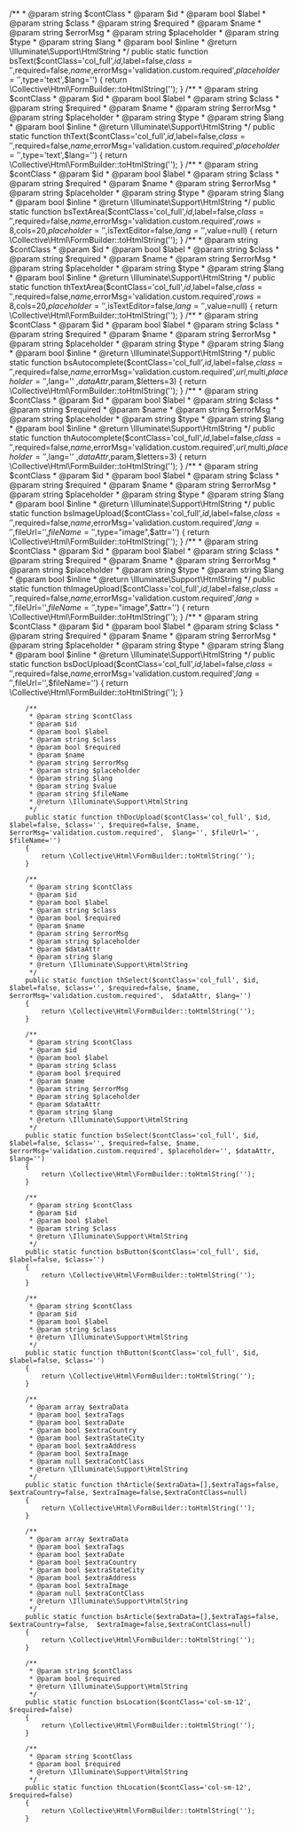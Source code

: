 /**
         * @param string $contClass
         * @param $id
         * @param bool $label
         * @param string $class
         * @param string $required
         * @param $name
         * @param string $errorMsg
         * @param string $placeholder
         * @param string $type
         * @param string $lang
         * @param bool $inline
         * @return \Illuminate\Support\HtmlString
         */
        public static function bsText($contClass='col_full',$id,$label=false,$class='',$required=false,$name,$errorMsg='validation.custom.required',$placeholder='',$type='text',$lang='')
        {
            return \Collective\Html\FormBuilder::toHtmlString('');
        }
        /**
         * @param string $contClass
         * @param $id
         * @param bool $label
         * @param string $class
         * @param string $required
         * @param $name
         * @param string $errorMsg
         * @param string $placeholder
         * @param string $type
         * @param string $lang
         * @param bool $inline
         * @return \Illuminate\Support\HtmlString
         */
        public static function thText($contClass='col_full',$id,$label=false,$class='',$required=false,$name,$errorMsg='validation.custom.required',$placeholder='',$type='text',$lang='')
        {
            return \Collective\Html\FormBuilder::toHtmlString('');
        }
        /**
         * @param string $contClass
         * @param $id
         * @param bool $label
         * @param string $class
         * @param string $required
         * @param $name
         * @param string $errorMsg
         * @param string $placeholder
         * @param string $type
         * @param string $lang
         * @param bool $inline
         * @return \Illuminate\Support\HtmlString
         */
        public static function bsTextArea($contClass='col_full',$id,$label=false,$class='',$required=false,$name,$errorMsg='validation.custom.required',$rows=8,$cols=20,$placeholder='',$isTextEditor=false,$lang='',$value=null)
        {
            return \Collective\Html\FormBuilder::toHtmlString('');
        }
        /**
         * @param string $contClass
         * @param $id
         * @param bool $label
         * @param string $class
         * @param string $required
         * @param $name
         * @param string $errorMsg
         * @param string $placeholder
         * @param string $type
         * @param string $lang
         * @param bool $inline
         * @return \Illuminate\Support\HtmlString
         */
        public static function thTextArea($contClass='col_full',$id,$label=false,$class='',$required=false,$name,$errorMsg='validation.custom.required',$rows=8,$cols=20,$placeholder='',$isTextEditor=false,$lang='',$value=null)
        {
            return \Collective\Html\FormBuilder::toHtmlString('');
        }
        /**
         * @param string $contClass
         * @param $id
         * @param bool $label
         * @param string $class
         * @param string $required
         * @param $name
         * @param string $errorMsg
         * @param string $placeholder
         * @param string $type
         * @param string $lang
         * @param bool $inline
         * @return \Illuminate\Support\HtmlString
         */
        public static function bsAutocomplete($contClass='col_full',$id,$label=false,$class='',$required=false,$name,$errorMsg='validation.custom.required',$url,$multi,$placeholder='',$lang='' ,$dataAttr,$param,$letters=3)
        {
            return \Collective\Html\FormBuilder::toHtmlString('');
        }
        /**
         * @param string $contClass
         * @param $id
         * @param bool $label
         * @param string $class
         * @param string $required
         * @param $name
         * @param string $errorMsg
         * @param string $placeholder
         * @param string $type
         * @param string $lang
         * @param bool $inline
         * @return \Illuminate\Support\HtmlString
         */
        public static function thAutocomplete($contClass='col_full',$id,$label=false,$class='',$required=false,$name,$errorMsg='validation.custom.required',$url,$multi,$placeholder='',$lang='' ,$dataAttr,$param,$letters=3)
        {
            return \Collective\Html\FormBuilder::toHtmlString('');
        }
       /**
         * @param string $contClass
         * @param $id
         * @param bool $label
         * @param string $class
         * @param string $required
         * @param $name
         * @param string $errorMsg
         * @param string $placeholder
         * @param string $type
         * @param string $lang
         * @param bool $inline
         * @return \Illuminate\Support\HtmlString
         */
        public static function bsImageUpload($contClass='col_full',$id,$label=false,$class='',$required=false,$name,$errorMsg='validation.custom.required',$lang='',$fileUrl='',$fileName='',$type="image",$attr='')
        {
            return \Collective\Html\FormBuilder::toHtmlString('');
        }
        /**
         * @param string $contClass
         * @param $id
         * @param bool $label
         * @param string $class
         * @param string $required
         * @param $name
         * @param string $errorMsg
         * @param string $placeholder
         * @param string $type
         * @param string $lang
         * @param bool $inline
         * @return \Illuminate\Support\HtmlString
         */
        public static function thImageUpload($contClass='col_full',$id,$label=false,$class='',$required=false,$name,$errorMsg='validation.custom.required',$lang='',$fileUrl='',$fileName='',$type="image",$attr='')
        {
            return \Collective\Html\FormBuilder::toHtmlString('');
        }
        /**
         * @param string $contClass
         * @param $id
         * @param bool $label
         * @param string $class
         * @param string $required
         * @param $name
         * @param string $errorMsg
         * @param string $placeholder
         * @param string $type
         * @param string $lang
         * @param bool $inline
         * @return \Illuminate\Support\HtmlString
         */
        public static function bsDocUpload($contClass='col_full',$id,$label=false,$class='',$required=false,$name,$errorMsg='validation.custom.required',$lang='',$fileUrl='',$fileName='')
        {
            return \Collective\Html\FormBuilder::toHtmlString('');
        }

        /**
         * @param string $contClass
         * @param $id
         * @param bool $label
         * @param string $class
         * @param bool $required
         * @param $name
         * @param string $errorMsg
         * @param string $placeholder
         * @param string $lang
         * @param string $value
         * @param string $fileName
         * @return \Illuminate\Support\HtmlString
         */
        public static function thDocUpload($contClass='col_full', $id, $label=false, $class='', $required=false, $name, $errorMsg='validation.custom.required',  $lang='', $fileUrl='', $fileName='')
        {
            return \Collective\Html\FormBuilder::toHtmlString('');
        }

        /**
         * @param string $contClass
         * @param $id
         * @param bool $label
         * @param string $class
         * @param bool $required
         * @param $name
         * @param string $errorMsg
         * @param string $placeholder
         * @param $dataAttr
         * @param string $lang
         * @return \Illuminate\Support\HtmlString
         */
        public static function thSelect($contClass='col_full', $id, $label=false, $class='', $required=false, $name, $errorMsg='validation.custom.required',  $dataAttr, $lang='')
        {
            return \Collective\Html\FormBuilder::toHtmlString('');
        }

        /**
         * @param string $contClass
         * @param $id
         * @param bool $label
         * @param string $class
         * @param bool $required
         * @param $name
         * @param string $errorMsg
         * @param string $placeholder
         * @param $dataAttr
         * @param string $lang
         * @return \Illuminate\Support\HtmlString
         */
        public static function bsSelect($contClass='col_full', $id, $label=false, $class='', $required=false, $name, $errorMsg='validation.custom.required', $placeholder='', $dataAttr, $lang='')
        {
            return \Collective\Html\FormBuilder::toHtmlString('');
        }

        /**
         * @param string $contClass
         * @param $id
         * @param bool $label
         * @param string $class
         * @return \Illuminate\Support\HtmlString
         */
        public static function bsButton($contClass='col_full', $id, $label=false, $class='')
        {
            return \Collective\Html\FormBuilder::toHtmlString('');
        }

        /**
         * @param string $contClass
         * @param $id
         * @param bool $label
         * @param string $class
         * @return \Illuminate\Support\HtmlString
         */
        public static function thButton($contClass='col_full', $id, $label=false, $class='')
        {
            return \Collective\Html\FormBuilder::toHtmlString('');
        }

        /**
         * @param array $extraData
         * @param bool $extraTags
         * @param bool $extraDate
         * @param bool $extraCountry
         * @param bool $extraStateCity
         * @param bool $extraAddress
         * @param bool $extraImage
         * @param null $extraContClass
         * @return \Illuminate\Support\HtmlString
         */
        public static function thArticle($extraData=[],$extraTags=false, $extraCountry=false, $extraImage=false,$extraContClass=null)
        {
            return \Collective\Html\FormBuilder::toHtmlString('');
        }

        /**
         * @param array $extraData
         * @param bool $extraTags
         * @param bool $extraDate
         * @param bool $extraCountry
         * @param bool $extraStateCity
         * @param bool $extraAddress
         * @param bool $extraImage
         * @param null $extraContClass
         * @return \Illuminate\Support\HtmlString
         */
        public static function bsArticle($extraData=[],$extraTags=false, $extraCountry=false,  $extraImage=false,$extraContClass=null)
        {
            return \Collective\Html\FormBuilder::toHtmlString('');
        }

        /**
         * @param string $contClass
         * @param bool $required
         * @return \Illuminate\Support\HtmlString
         */
        public static function bsLocation($contClass='col-sm-12', $required=false)
        {
            return \Collective\Html\FormBuilder::toHtmlString('');
        }

        /**
         * @param string $contClass
         * @param bool $required
         * @return \Illuminate\Support\HtmlString
         */
        public static function thLocation($contClass='col-sm-12', $required=false)
        {
            return \Collective\Html\FormBuilder::toHtmlString('');
        }